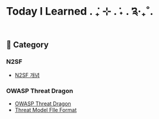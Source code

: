 # Today I Learned . ݁₊ ⊹ . ݁˖ . ݁༉‧₊˚.

## 🍓 Category

### N2SF

- [N2SF 개념](https://github.com/daily-doneni/til/blob/main/category/n2sf/n2sf.md)

### OWASP Threat Dragon

- [OWASP Threat Dragon](https://github.com/daily-doneni/til/blob/main/category/owasp_threat_dragon/owasp_threat_dragon.md)
- [Threat Model FIle Format](https://github.com/daily-doneni/til/blob/main/category/owasp_threat_dragon/tmf.md)